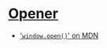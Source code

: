 [Opener][site]
==============

* ['`window.open()`' on MDN](https://developer.mozilla.org/en-US/docs/Web/API/Window/open)

[site]: https://skeoh.com/opener/
